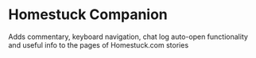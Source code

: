# Homestuck Companion

Adds commentary, keyboard navigation, chat log auto-open functionality and useful info to the pages of Homestuck.com stories
